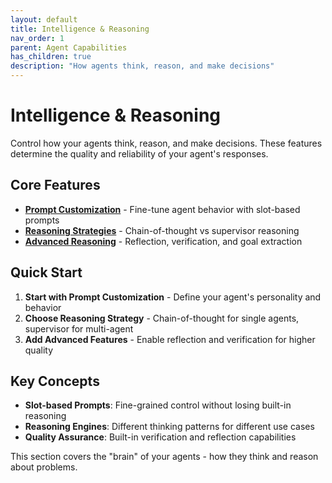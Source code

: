 ```yaml
---
layout: default
title: Intelligence & Reasoning
nav_order: 1
parent: Agent Capabilities
has_children: true
description: "How agents think, reason, and make decisions"
---
```


# Intelligence & Reasoning

Control how your agents think, reason, and make decisions. These features determine the quality and reliability of your agent's responses.

## Core Features

- **[Prompt Customization](prompt-customization)** - Fine-tune agent behavior with slot-based prompts
- **[Reasoning Strategies](reasoning-strategies)** - Chain-of-thought vs supervisor reasoning
- **[Advanced Reasoning](advanced-reasoning)** - Reflection, verification, and goal extraction

## Quick Start

1. **Start with Prompt Customization** - Define your agent's personality and behavior
2. **Choose Reasoning Strategy** - Chain-of-thought for single agents, supervisor for multi-agent
3. **Add Advanced Features** - Enable reflection and verification for higher quality

## Key Concepts

- **Slot-based Prompts**: Fine-grained control without losing built-in reasoning
- **Reasoning Engines**: Different thinking patterns for different use cases
- **Quality Assurance**: Built-in verification and reflection capabilities

This section covers the "brain" of your agents - how they think and reason about problems.

